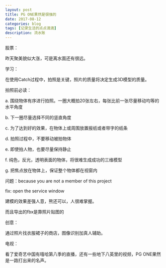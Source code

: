 ```yaml
---
layout: post
title: PG ONE果然是很强的
date: 2017-08-12
categories: blog
tags: [记录生活的点点滴滴]
description: 流水账
---
```


股票：

昨天聚美貌似大涨，可是离水面还有很远。

学习：

在使用Catch过程中，拍照是关键，照片的质量将决定生成3D模型的质量。

拍照前必读：

a. 围绕物体有序进行拍照。一圈大概拍20张左右，每张比前一张尽量移动均等的水平角度

b. 下一圈尽量选择不同的竖直角度

c. 为了达到好的效果，在物体上或周围放置报纸或者带字的纸条

d. 拍照过程中，不要移动被拍物体

e. 即使拍人物，也要尽量保持静止

f. 纯色，反光，透明表面的物体，将很难生成成功的三维模型

g. 把焦点放在物体上，保证整个物体都在视窗内

问题：because you are not a member of this project

fix: open the service window

建模的效果差强人意，熊还可以，人很难掌握。

而且导出的fbx是靠照片贴图的



创意：

通过照片找衣服裙子的商店，图像识别加真人辅助。

电视：

看了爱奇艺中国有嘻哈第八季的直播，还有一些地下八英里的视频，PG ONE果然是一路打出来的名声。






